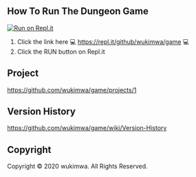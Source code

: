 ## How To Run The Dungeon Game
[![Run on Repl.it](https://repl.it/badge/github/wukimwa/game)](https://repl.it/github/wukimwa/game)
1. Click the link here 💻 https://repl.it/github/wukimwa/game 💻
2. Click the RUN button on Repl.it


## Project
https://github.com/wukimwa/game/projects/1


## Version History
https://github.com/wukimwa/game/wiki/Version-History


## Copyright
Copyright © 2020 wukimwa. All Rights Reserved.
